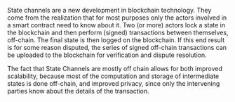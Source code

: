 State channels are a new development in blockchain technology. They come from the realization that for most purposes only the actors involved in a smart contract need to know about it. Two (or more) actors lock a state in the blockchain and then perform (signed) transactions between themselves, off-chain. The final state is then logged on the blockchain. If this end result is for some reason disputed, the series of signed off-chain transactions can be uploaded to the blockchain for verification and dispute resolution. 

The fact that State Channels are mostly off chain allows for both improved scalability, because most of the computation and storage of intermediate states is done off-chain, and improved privacy, since only the intervening parties know about the details of the transaction.